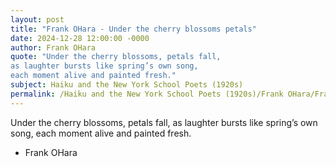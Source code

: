 ```yaml
---
layout: post
title: "Frank OHara - Under the cherry blossoms petals"
date: 2024-12-28 12:00:00 -0000
author: Frank OHara
quote: "Under the cherry blossoms, petals fall,
as laughter bursts like spring’s own song,
each moment alive and painted fresh."
subject: Haiku and the New York School Poets (1920s)
permalink: /Haiku and the New York School Poets (1920s)/Frank OHara/Frank OHara - Under the cherry blossoms petals
---
```


Under the cherry blossoms, petals fall,
as laughter bursts like spring’s own song,
each moment alive and painted fresh.

- Frank OHara
